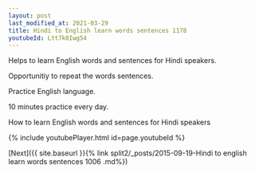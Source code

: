 ```yaml
---
layout: post
last_modified_at: 2021-03-29
title: Hindi to English learn words sentences 1178 
youtubeId: Ltt7k0Iwg54
---
```

 
 
Helps to learn English words and sentences for Hindi speakers.

Opportunitiy to repeat the words sentences. 

Practice English language. 
 
10 minutes practice every day. 
 
How to learn English words and sentences for Hindi speakers 
 
{% include youtubePlayer.html id=page.youtubeId %}
 
 
[Next]({{ site.baseurl }}{% link  split2/_posts/2015-09-19-Hindi to english learn words sentences 1006 .md%})
 

